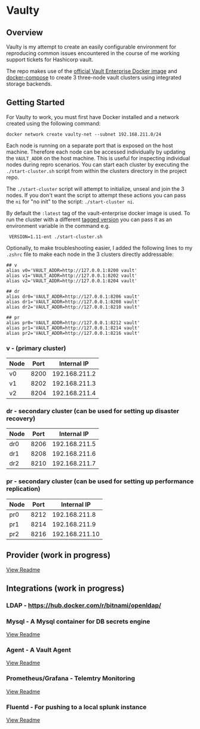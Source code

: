 # Vaulty

## Overview
Vaulty is my attempt to create an easily configurable environment for reproducing common issues encountered in the course of me working support tickets for Hashicorp vault.

The repo makes use of the [official Vault Enterprise Docker image](https://hub.docker.com/r/hashicorp/vault-enterprise) and [docker-compose](https://docs.docker.com/compose/) to create 3 three-node vault clusters using integrated storage backends.

## Getting Started
For Vaulty to work, you must first have Docker installed and a network created using the following command:
```
docker network create vaulty-net --subnet 192.168.211.0/24
```
Each node is running on a separate port that is exposed on the host machine. Therefore each node can be accessed individually by updating the `VAULT_ADDR` on the host machine. This is useful for inspecting individual nodes during repro scenarios. You can start each cluster by executing the `./start-cluster.sh` script from within the clusters directory in the project repo.

The `./start-cluster` script will attempt to initialize, unseal and join the 3 nodes. If you don't want the script to attempt these actions you can pass the `ni` for "no init" to the script: `./start-cluster ni`.

By default the `:latest` tag of the vault-enterprise docker image is used. To run the cluster with a different [tagged version](https://hub.docker.com/r/hashicorp/vault-enterprise/tags) you can pass it as an environment variable in the command e.g.
```
 VERSION=1.11-ent ./start-cluster.sh
```

Optionally, to make troubleshooting easier, I added the following lines to my `.zshrc` file to make each node in the 3 clusters directly addressable: 
```
## v
alias v0='VAULT_ADDR=http://127.0.0.1:8200 vault'
alias v1='VAULT_ADDR=http://127.0.0.1:8202 vault'
alias v2='VAULT_ADDR=http://127.0.0.1:8204 vault'

## dr
alias dr0='VAULT_ADDR=http://127.0.0.1:8206 vault'
alias dr1='VAULT_ADDR=http://127.0.0.1:8208 vault'
alias dr2='VAULT_ADDR=http://127.0.0.1:8210 vault'

## pr
alias pr0='VAULT_ADDR=http://127.0.0.1:8212 vault'
alias pr1='VAULT_ADDR=http://127.0.0.1:8214 vault'
alias pr2='VAULT_ADDR=http://127.0.0.1:8216 vault'
```
### v - (primary cluster)
| Node | Port | Internal IP   |
| ---- | ---- | ------------- |
| v0   | 8200 | 192.168.211.2 |
| v1   | 8202 | 192.168.211.3 |
| v2   | 8204 | 192.168.211.4 |

### dr - secondary cluster (can be used for setting up disaster recovery)
| Node | Port | Internal IP   |
| ---- | ---- | ------------- |
| dr0   | 8206 | 192.168.211.5 |
| dr1   | 8208 | 192.168.211.6 |
| dr2   | 8210 | 192.168.211.7 |

### pr - secondary cluster (can be used for setting up performance replication)
| Node | Port | Internal IP   |
| ---- | ---- | ------------- |
| pr0   | 8212 | 192.168.211.8 |
| pr1   | 8214 | 192.168.211.9 |
| pr2   | 8216 | 192.168.211.10 |


## Provider (work in progress)
[View Readme](./v/provider/readme.md)

## Integrations (work in progress)
### LDAP - https://hub.docker.com/r/bitnami/openldap/

### Mysql - A Mysql container for DB secrets engine
[View Readme](./integrations/mysql/readme.md)

### Agent - A Vault Agent
[View Readme](./integrations/agent/readme.md)

### Prometheus/Grafana - Telemtry Monitoring
[View Readme](./integrations/prometheus-grafana-monitoring/readme.md)

### Fluentd - For pushing to a local splunk instance
[View Readme](./integrations/fluentd-splunk/readme.md)
